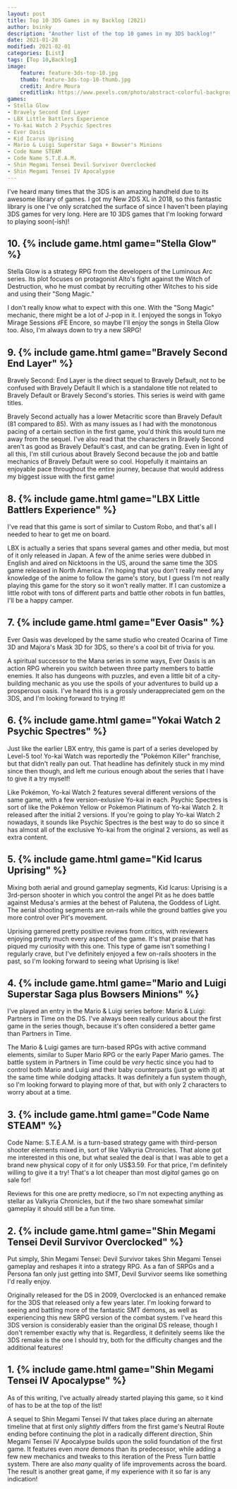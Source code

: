 ```yaml
---
layout: post
title: Top 10 3DS Games in my Backlog (2021)
author: bsinky
description: "Another list of the top 10 games in my 3DS backlog!"
date: 2021-01-28
modified: 2021-02-01
categories: [List]
tags: [Top 10,Backlog]
image:
    feature: feature-3ds-top-10.jpg
    thumb: feature-3ds-top-10-thumb.jpg
    credit: Andre Moura
    creditlink: https://www.pexels.com/photo/abstract-colorful-background-of-night-star-4021521/
games:
- Stella Glow
- Bravely Second End Layer
- LBX Little Battlers Experience
- Yo-kai Watch 2 Psychic Spectres
- Ever Oasis
- Kid Icarus Uprising
- Mario & Luigi Superstar Saga + Bowser's Minions
- Code Name STEAM
- Code Name S.T.E.A.M.
- Shin Megami Tensei Devil Survivor Overclocked
- Shin Megami Tensei IV Apocalypse
---
```


I've heard many times that the 3DS is an amazing handheld due to its awesome
library of games. I got my New 2DS XL in 2018, so this fantastic library is one
I've only scratched the surface of since I haven't been playing 3DS games for
very long. Here are 10 3DS games that I'm looking forward to playing soon(-ish)!

<!--more-->

## 10. {% include game.html game="Stella Glow" %}

Stella Glow is a strategy RPG from the developers of the Luminous Arc series.
Its plot focuses on protagonist Alto's fight against the Witch of Destruction,
who he must combat by recruiting other Witches to his side and using their "Song
Magic."

I don't really know what to expect with this one. With the "Song Magic"
mechanic, there might be a lot of J-pop in it. I enjoyed the songs in Tokyo
Mirage Sessions ♯FE Encore, so maybe I'll enjoy the songs in Stella Glow too.
Also, I'm always down to try a new SRPG!

## 9. {% include game.html game="Bravely Second End Layer" %}

Bravely Second: End Layer is the direct sequel to Bravely Default, not to be
confused with Bravely Default II which is a standalone title not related to
Bravely Default or Bravely Second's stories. This series is weird with game
titles.

Bravely Second actually has a lower Metacritic score than Bravely Default (81
compared to 85). With as many issues as I had with the monotonous pacing of a
certain section in the first game, you'd think this would turn me away from the
sequel. I've also read that the characters in Bravely Second aren't as good as
Bravely Default's cast, and can be grating. Even in light of all this, I'm still
curious about Bravely Second because the job and battle mechanics of Bravely
Default were so cool. Hopefully it maintains an enjoyable pace throughout the
entire journey, because that would address my biggest issue with the first game!

## 8. {% include game.html game="LBX Little Battlers Experience" %}

I've read that this game is sort of similar to Custom Robo, and that's all I
needed to hear to get me on board.

LBX is actually a series that spans several games and other media, but most of
it only released in Japan. A few of the anime series were dubbed in English and
aired on Nicktoons in the US, around the same time the 3DS game released in
North America. I'm hoping that you don't really need any knowledge of the anime
to follow the game's story, but I guess I'm not really playing this game for the
story so it won't really matter. If I can customize a little robot with tons of
different parts and battle other robots in fun battles, I'll be a happy camper.

## 7. {% include game.html game="Ever Oasis" %}

Ever Oasis was developed by the same studio who created Ocarina of Time 3D and
Majora's Mask 3D for 3DS, so there's a cool bit of trivia for you.

A spiritual successor to the Mana series in some ways, Ever Oasis is an action
RPG wherein you switch between three party members to battle enemies. It also
has dungeons with puzzles, and even a little bit of a city-building mechanic as
you use the spoils of your adventures to build up a prosperous oasis. I've heard
this is a grossly underappreciated gem on the 3DS, and I'm looking forward to
trying it!

## 6. {% include game.html game="Yokai Watch 2 Psychic Spectres" %}

Just like the earlier LBX entry, this game is part of a series developed by
Level-5 too! Yo-kai Watch was reportedly the "Pokémon Killer" franchise, but
that didn't really pan out. That headline has definitely stuck in my mind since
then though, and left me curious enough about the series that I have to give it
a try myself!

Like Pokémon, Yo-kai Watch 2 features several different versions of the same
game, with a few version-exlusive Yo-kai in each. Psychic Spectres is sort of
like the Pokémon Yellow or Pokémon Platinum of Yo-kai Watch 2. It released after
the initial 2 versions. If you're going to play Yo-kai Watch 2 nowadays, it
sounds like Psychic Spectres is the best way to do so since it has almost all of
the exclusive Yo-kai from the original 2 versions, as well as extra content.

## 5. {% include game.html game="Kid Icarus Uprising" %}

Mixing both aerial and ground gameplay segments, Kid Icarus: Uprising is a
3rd-person shooter in which you control the angel Pit as he does battle against
Medusa's armies at the behest of Palutena, the Goddess of Light. The aerial
shooting segments are on-rails while the ground battles give you more control
over Pit's movement.

Uprising garnered pretty positive reviews from critics, with reviewers enjoying
pretty much every aspect of the game. It's that praise that has piqued my
curiosity with this one. This type of game isn't something I regularly crave,
but I've definitely enjoyed a few on-rails shooters in the past, so I'm looking
forward to seeing what Uprising is like!
 
## 4. {% include game.html game="Mario and Luigi Superstar Saga plus Bowsers Minions" %}

I've played an entry in the Mario & Luigi series before: Mario & Luigi: Partners
in Time on the DS. I've always been really curious about the first game in the
series though, because it's often considered a better game than Partners in
Time.

The Mario & Luigi games are turn-based RPGs with active command elements,
similar to Super Mario RPG or the early Paper Mario games. The battle system in
Partners in Time could be *very* hectic since you had to control both Mario and
Luigi and their baby counterparts (just go with it) at the same time while
dodging attacks. It was definitely a fun system though, so I'm looking forward
to playing more of that, but with only 2 characters to worry about at a time.

## 3. {% include game.html game="Code Name STEAM" %}

Code Name: S.T.E.A.M. is a turn-based strategy game with third-person shooter
elements mixed in, sort of like Valkyria Chronicles. That alone got me
interested in this one, but what sealed the deal is that I was able to get a
brand new physical copy of it for only US$3.59. For that price, I'm definitely
willing to give it a try! That's a lot cheaper than most *digital* games go on
sale for!

Reviews for this one are pretty mediocre, so I'm not expecting anything as
stellar as Valkyria Chronicles, but if the two share somewhat similar gameplay
it should still be a fun time.

## 2. {% include game.html game="Shin Megami Tensei Devil Survivor Overclocked" %}

Put simply, Shin Megami Tensei: Devil Survivor takes Shin Megami Tensei gameplay
and reshapes it into a strategy RPG. As a fan of SRPGs and a Persona fan only
just getting into SMT, Devil Survivor seems like something I'd really enjoy.

Originally released for the DS in 2009, Overclocked is an enhanced remake for
the 3DS that released only a few years later. I'm looking forward to seeing and
battling more of the fantastic SMT demons, as well as experiencing this new SRPG
version of the combat system. I've heard this 3DS version is considerably easier
than the original DS release, though I don't remember exactly why that is.
Regardless, it definitely seems like the 3DS remake is the one I should try,
both for the difficulty changes and the additional features!

## 1. {% include game.html game="Shin Megami Tensei IV Apocalypse" %}

As of this writing, I've actually already started playing this game, so it kind
of has to be at the top of the list!

A sequel to Shin Megami Tensei IV that takes place during an alternate timeline
that at first only *slightly* differs from the first game's Neutral Route ending
before continuing the plot in a radically different direction, Shin Megami
Tensei IV Apocalypse builds upon the solid foundation of the first game. It
features even *more* demons than its predecessor, while adding a few new
mechanics and tweaks to this iteration of the Press Turn battle system. There
are also *many* quality of life improvements across the board. The result is
another great game, if my experience with it so far is any indication!
